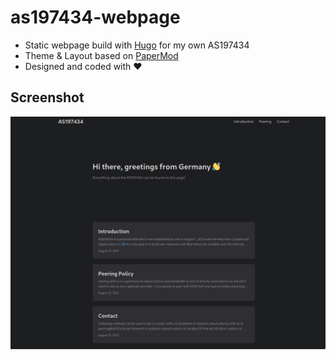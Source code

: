 # as197434-webpage

- Static webpage build with [Hugo](https://gohugo.io/) for my own AS197434 
- Theme & Layout based on [PaperMod](https://github.com/adityatelange/hugo-PaperMod)
- Designed and coded with ❤️


## Screenshot
![screenshot.png](screenshot.png)